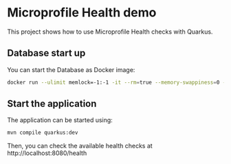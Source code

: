 Microprofile Health demo
========================

This project shows how to use Microprofile Health checks with Quarkus.

## Database start up

You can start the Database as Docker image:

```bash
docker run --ulimit memlock=-1:-1 -it --rm=true --memory-swappiness=0 --name quarkus_test -e POSTGRES_USER=quarkus -e POSTGRES_PASSWORD=quarkus -e POSTGRES_DB=quarkusdb -p 5432:5432 postgres:10.5
```

## Start the application

The application can be started using: 

```bash
mvn compile quarkus:dev
```  

Then, you can check the available health checks at http://localhost:8080/health


